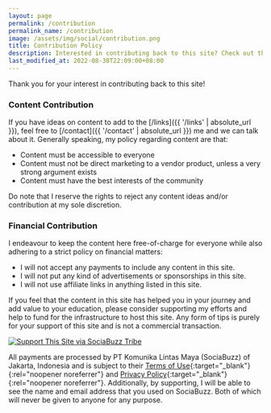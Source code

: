 ```yaml
---
layout: page
permalink: /contribution
permalink_name: /contribution
image: /assets/img/social/contribution.png
title: Contribution Policy
description: Interested in contributing back to this site? Check out this policy.
last_modified_at: 2022-08-30T22:09:00+08:00
---
```


Thank you for your interest in contributing back to this site!

### Content Contribution

If you have ideas on content to add to the [/links]({{ '/links' | absolute_url }}), feel free to [/contact]({{ '/contact' | absolute_url }}) me and we can talk about it. Generally speaking, my policy regarding content are that:

- Content must be accessible to everyone
- Content must not be direct marketing to a vendor product, unless a very strong argument exists
- Content must have the best interests of the community

Do note that I reserve the rights to reject any content ideas and/or contribution at my sole discretion.

### Financial Contribution

I endeavour to keep the content here free-of-charge for everyone while also adhering to a strict policy on financial matters:

- I will not accept any payments to include any content in this site.
- I will not put any kind of advertisements or sponsorships in this site.
- I will not use affiliate links in anything listed in this site.

If you feel that the content in this site has helped you in your journey and add value to your education, please consider supporting my efforts and help to fund for the infrastructure to host this site. Any form of tips is purely for your support of this site and is not a commercial transaction.

<a href="https://sociabuzz.com/securitypuppy/tribe" target="_blank" rel="noopener noreferrer"><img class="donate_button" alt="Support This Site via SociaBuzz Tribe" src="{{ '/assets/img/sociabuzz.png' | absolute_url }}"></a>

All payments are processed by PT Komunika Lintas Maya (SociaBuzz) of Jakarta, Indonesia and is subject to their [Terms of Use](https://sociabuzz.com/i/terms){:target="_blank"}{:rel="noopener noreferrer"} and [Privacy Policy](https://sociabuzz.com/i/privacy){:target="_blank"}{:rel="noopener noreferrer"}. Additionally, by supporting, I will be able to see the name and email address that you used on SociaBuzz. Both of which will never be given to anyone for any purpose.
